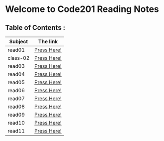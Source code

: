 # Welcome to Code201 Reading Notes

## Table of Contents :

| Subject | The link |
| --- | --- |
| read01 | [Press Here!](https://ahmedzatar.github.io/reading-notes/201/read01) |
| class-02 | [Press Here!](https://ahmedzatar.github.io/reading-notes/201/class-02) |
| read03 | [Press Here!](https://ahmedzatar.github.io/reading-notes/201/read03) |
| read04 | [Press Here!](https://ahmedzatar.github.io/reading-notes/201/read04) |
| read05 | [Press Here!](https://ahmedzatar.github.io/reading-notes/201/read05) |
| read06 | [Press Here!](https://ahmedzatar.github.io/reading-notes/201/read06) |
| read07 | [Press Here!](https://ahmedzatar.github.io/reading-notes/201/read07) |
| read08 | [Press Here!](https://ahmedzatar.github.io/reading-notes/201/read08) |
| read09 | [Press Here!](https://ahmedzatar.github.io/reading-notes/201/read09) |
| read10 | [Press Here!](https://ahmedzatar.github.io/reading-notes/201/read10) |
| read11 | [Press Here!](https://ahmedzatar.github.io/reading-notes/201/read11) |